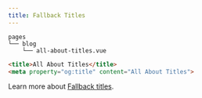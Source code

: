 ```yaml
---
title: Fallback Titles
---
```


```dir
pages
└── blog
    └── all-about-titles.vue
```
```html
<title>All About Titles</title>
<meta property="og:title" content="All About Titles">
```

Learn more about [Fallback titles](/docs/seo-utils/guides/fallback-title).
